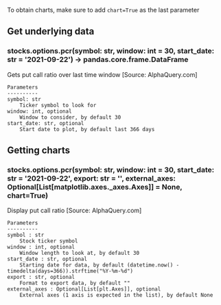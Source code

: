 To obtain charts, make sure to add `chart=True` as the last parameter

## Get underlying data 
### stocks.options.pcr(symbol: str, window: int = 30, start_date: str = '2021-09-22') -> pandas.core.frame.DataFrame

Gets put call ratio over last time window [Source: AlphaQuery.com]

    Parameters
    ----------
    symbol: str
        Ticker symbol to look for
    window: int, optional
        Window to consider, by default 30
    start_date: str, optional
        Start date to plot, by default last 366 days

## Getting charts 
### stocks.options.pcr(symbol: str, window: int = 30, start_date: str = '2021-09-22', export: str = '', external_axes: Optional[List[matplotlib.axes._axes.Axes]] = None, chart=True)

Display put call ratio [Source: AlphaQuery.com]

    Parameters
    ----------
    symbol : str
        Stock ticker symbol
    window : int, optional
        Window length to look at, by default 30
    start_date : str, optional
        Starting date for data, by default (datetime.now() - timedelta(days=366)).strftime("%Y-%m-%d")
    export : str, optional
        Format to export data, by default ""
    external_axes : Optional[List[plt.Axes]], optional
        External axes (1 axis is expected in the list), by default None
